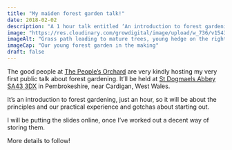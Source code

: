 ```yaml
---
title: "My maiden forest garden talk!"
date: 2018-02-02
description: "A 1 hour talk entitled ‘An introduction to forest gardening’, St Dogmaels Abbey, 7.30PM Friday 23rd February 2018, hosted by The People’s Orchard"
image: "https://res.cloudinary.com/growdigital/image/upload/w_736/v1543954270/ron-bum-25739902778.jpg"
imageAlt: "Grass path leading to mature trees, young hedge on the right, sheet mulch on the left"
imageCap: "Our young forest garden in the making"
draft: false
---
```


The good people at [The People’s Orchard](https://www.facebook.com/peoplesorchardstdogs/) are very kindly hosting my very first public talk about forest gardening. It’ll be held at [St Dogmaels Abbey](http://www.stdogmaelsabbey.org.uk/contact.php) [SA43 3DX](https://binged.it/2DW5Hb0) in Pembrokeshire, near Cardigan, West Wales.

It’s an introduction to forest gardening, just an hour, so it will be about the principles and our practical experience and gotchas about starting out.

I will be putting the slides online, once I’ve worked out a decent way of storing them.

More details to follow!
